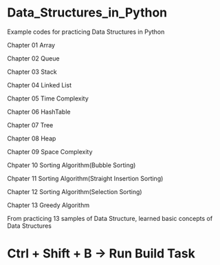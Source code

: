 # Data_Structures_in_Python
Example codes for practicing Data Structures in Python

Chapter 01 Array

Chapter 02 Queue

Chapter 03 Stack

Chapter 04 Linked List

Chapter 05 Time Complexity

Chapter 06 HashTable

Chapter 07 Tree

Chapter 08 Heap

Chapter 09 Space Complexity

Chpater 10 Sorting Algorithm(Bubble Sorting)

Chpater 11 Sorting Algorithm(Straight Insertion Sorting)

Chapter 12 Sorting Algorithm(Selection Sorting)

Chapter 13 Greedy Algorithm

From practicing 13 samples of Data Structure, learned basic concepts of Data Structures

# Ctrl + Shift + B -> Run Build Task